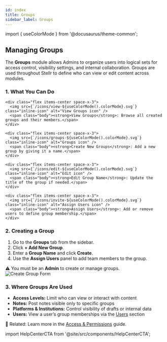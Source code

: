 ```yaml
---
id: index
title: Groups
sidebar_label: Groups
---
```


import { useColorMode } from '@docusaurus/theme-common';

<div class="p-6 bg-white rounded-lg shadow-sm space-y-6">

  <h2 class="h2 text-accent-secondary">Managing Groups</h2>

  <p class="body text-gray-dark">
    The <strong>Groups</strong> module allows Admins to organize users into logical sets for access control, visibility settings, and internal collaboration. Groups are used throughout Stellr to define who can view or edit content across modules.
  </p>

  ### 1. What You Can Do

  <div class="grid grid-cols-1 sm:grid-cols-2 gap-4 mt-4">

    <div class="flex items-center space-x-3">
      <img src={`/icons/view-${useColorMode().colorMode}.svg`} class="inline-icon" alt="View Groups icon" />
      <span class="body"><strong>View Groups</strong>: Browse all created groups and their members.</span>
    </div>

    <div class="flex items-center space-x-3">
      <img src={`/icons/groups-${useColorMode().colorMode}.svg`} class="inline-icon" alt="Groups icon" />
      <span class="body"><strong>Create New Groups</strong>: Add a new group by giving it a name.</span>
    </div>

    <div class="flex items-center space-x-3">
      <img src={`/icons/edit-${useColorMode().colorMode}.svg`} class="inline-icon" alt="Edit icon" />
      <span class="body"><strong>Edit Group Name</strong>: Update the title of the group if needed.</span>
    </div>

    <div class="flex items-center space-x-3">
      <img src={`/icons/invite-${useColorMode().colorMode}.svg`} class="inline-icon" alt="Assign Users icon" />
      <span class="body"><strong>Assign Users</strong>: Add or remove users to define group membership.</span>
    </div>

  </div>

  ### 2. Creating a Group

  <ol class="list-decimal pl-6 body space-y-1 mt-4">
    <li>Go to the <strong>Groups</strong> tab from the sidebar.</li>
    <li>Click <strong>+ Add New Group</strong>.</li>
    <li>Enter a <strong>Group Name</strong> and click <strong>Create</strong>.</li>
    <li>Use the <strong>Assign Users</strong> panel to add team members to the group.</li>
  </ol>

  <div class="mt-4 text-sm bg-gray-light p-4 rounded text-gray-dark">
    ⚠️ You must be an <strong>Admin</strong> to create or manage groups.
  </div>

  <div style={{ textAlign: 'center' }}>
    <img
      src="/img/groups-create-form.png"
      alt="Create Group Form"
      style={{
        borderRadius: '0.5rem',
        boxShadow: '0 0 10px rgba(0,0,0,0.05)',
        maxWidth: '100%',
        marginTop: '1rem'
      }}
    />
  </div>
  <!-- 📸 Screenshot: /img/groups-create-form.png -->

  ### 3. Where Groups Are Used

  <ul class="list-disc pl-6 body mt-2">
    <li><strong>Access Levels:</strong> Limit who can view or interact with content</li>
    <li><strong>Notes:</strong> Post notes visible only to specific groups</li>
    <li><strong>Platforms & Institutions:</strong> Control visibility of drafts or internal data</li>
    <li><strong>Users:</strong> View a user’s group memberships via the <a href="/users" class="text-accent-secondary underline">Users</a> section</li>
  </ul>

  <div class="mt-4 text-sm bg-gray-light p-4 rounded text-gray-dark">
    🔗 Related: Learn more in the <a href="/access-permissions" class="text-accent-secondary underline">Access & Permissions</a> guide.
  </div>

</div>

import HelpCenterCTA from '@site/src/components/HelpCenterCTA';

<HelpCenterCTA />